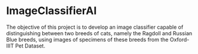 # ImageClassifierAI
The objective of this project is to develop an image classifier capable of distinguishing between two breeds of cats, namely the Ragdoll and Russian Blue breeds, using images of specimens of these breeds from the Oxford-IIIT Pet Dataset.
